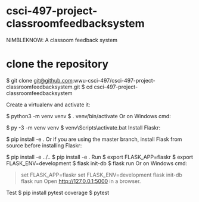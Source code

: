 # csci-497-project-classroomfeedbacksystem

NIMBLEKNOW: A classoom feedback system 

# clone the repository
$ git clone git@github.com:wwu-csci-497/csci-497-project-classroomfeedbacksystem.git
$ cd csci-497-project-classroomfeedbacksystem

Create a virtualenv and activate it:

$ python3 -m venv venv
$ . venv/bin/activate
Or on Windows cmd:

$ py -3 -m venv venv
$ venv\Scripts\activate.bat
Install Flaskr:

$ pip install -e .
Or if you are using the master branch, install Flask from source before installing Flaskr:

$ pip install -e ../..
$ pip install -e .
Run
$ export FLASK_APP=flaskr
$ export FLASK_ENV=development
$ flask init-db
$ flask run
Or on Windows cmd:

> set FLASK_APP=flaskr
> set FLASK_ENV=development
> flask init-db
> flask run
Open http://127.0.0.1:5000 in a browser.

Test
$ pip install pytest coverage
$ pytest

